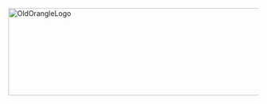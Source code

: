 <img width="834" height="176" alt="OldOrangleLogo" src="https://github.com/user-attachments/assets/baaf766b-57a0-4825-8f99-64bcca3e5928" />
